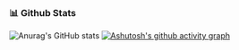 ### 📊 Github Stats
![Anurag's GitHub stats](https://github-readme-stats.vercel.app/api?username=solarmove&show_icons=true&theme=transparent)
[![Ashutosh's github activity graph](https://github-readme-activity-graph.vercel.app/graph?username=solarmove)](https://github.com/ashutosh00710/github-readme-activity-graph)
</a>
